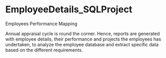 # EmployeeDetails_SQLProject
Employees Performance Mapping

Annual appraisal cycle is round the corner. Hence, reports are generated with employee details, their performance and projects the employees has undertaken, to analyze the employee database and extract specific data based on the different requirements.
